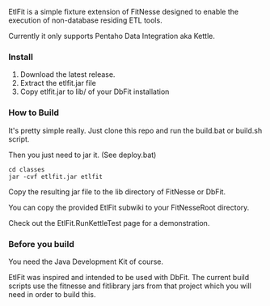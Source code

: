 EtlFit is a simple fixture extension of FitNesse 
designed to enable the execution of non-database residing 
ETL tools.

Currently it only supports Pentaho Data Integration aka Kettle.

### Install ###

1. Download the latest release.
2. Extract the etlfit.jar file
3. Copy etlfit.jar to lib/ of your DbFit installation

### How to Build ###

It's pretty simple really. Just clone this repo and run the build.bat or build.sh script.  

Then you just need to jar it. (See deploy.bat)
```
cd classes
jar -cvf etlfit.jar etlfit
```

Copy the resulting jar file to the lib directory of FitNesse or DbFit.

You can copy the provided EtlFit subwiki to your FitNesseRoot directory.

Check out the EtlFit.RunKettleTest page for a demonstration.
    
### Before you build ###

You need the Java Development Kit of course.  

EtlFit was inspired and intended to be used with DbFit. 
The current build scripts use the fitnesse and fitlibrary jars from 
that project which you will need in order to build this.

